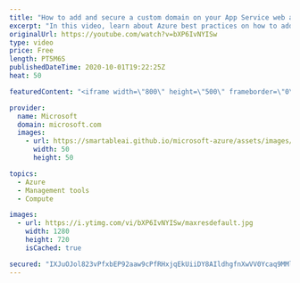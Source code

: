 ```yaml
---
title: "How to add and secure a custom domain on your App Service web app | Azure Portal Series"
excerpt: "In this video, learn about Azure best practices on how to add a custom domain to your web app and how to secure your custom domain with an App Service Managed Certificate.   Try out these features in the Azure portal: https://portal.azure.com   Keep connected on Twitter: https://twitter.com/AzurePortal"
originalUrl: https://youtube.com/watch?v=bXP6IvNYISw
type: video
price: Free
length: PT5M6S
publishedDateTime: 2020-10-01T19:22:25Z
heat: 50

featuredContent: "<iframe width=\"800\" height=\"500\" frameborder=\"0\" src=\"https://www.youtube.com/embed/bXP6IvNYISw\" allow=\"accelerometer; autoplay; encrypted-media; gyroscope; picture-in-picture\" allowfullscreen></iframe>"

provider:
  name: Microsoft
  domain: microsoft.com
  images:
    - url: https://smartableai.github.io/microsoft-azure/assets/images/organizations/microsoft.com-50x50.jpg
      width: 50
      height: 50

topics:
  - Azure
  - Management tools
  - Compute

images:
  - url: https://i.ytimg.com/vi/bXP6IvNYISw/maxresdefault.jpg
    width: 1280
    height: 720
    isCached: true

secured: "IXJuOJol823vPfxbEP92aaw9cPfRHxjqEkUiiDY8AIldhgfnXwVV0Ycaq9MMlk79cj26JvRKWQ2EEXIzJOAoYsSQviYrfICaDSIvQkld/T9GKZmvVFwKFQW2+4trd0hzFsjc7qpTt7C5ZHvokCwso5I5NUfVJos7BB7KHq1MZLmlb2FKFlzfq+uYV+dlTzag63c0+vMnK9r4C1j34nPzbSbE1KoMpwMXUyEg/BXTwM3X4LNdzIZ1nSTmNgLYOjAOwsKF5Q2fh9TYFcmLumYHLpvTAMDWJ3tRIAgsgdWb32JyPC04Hii+MyGATURaaf4t8ZGeidUICscpQ7vA3gjaXZn9MSEvePl8piCgOJBEB2pv/SlXrrK2m9W+FSlNO8SGIKdgslPPAmZTq0P8kKMnw8LPa2hB+L+XsnYEu3dQltk=;vGyWcSwoJHo8AAKxsOjKXg=="
---
```


